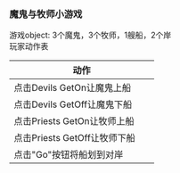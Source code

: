 ### 魔鬼与牧师小游戏<br/>
 游戏object: 3个魔鬼，3个牧师，1艘船，2个岸 <br/>
 玩家动作表 <br/>
 
| 动作      | 
| ------------------------   |
| 点击Devils GetOn让魔鬼上船     | 
| 点击Devils GetOff让魔鬼下船        |  
| 点击Priests GetOn让牧师上船     | 
| 点击Priests GetOff让牧师下船        |  
| 点击"Go"按钮将船划到对岸        |    


